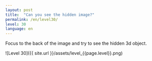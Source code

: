 ```yaml
---
layout: post
title:  "Can you see the hidden image?"
permalink: /en/level30/
level: 30
language: en
---
```

Focus to the back of the image and try to see the hidden 3d object.

![Level 30]({{ site.url }}/assets/level_{{page.level}}.png)